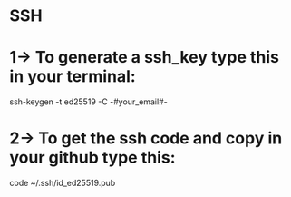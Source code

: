 # SSH

# 1-> To generate a ssh_key type this in your terminal: <br/>
  
  ssh-keygen -t ed25519 -C -#your_email#-

# 2-> To get the ssh code and copy in your github type this: <br/>
  
  code ~/.ssh/id_ed25519.pub
